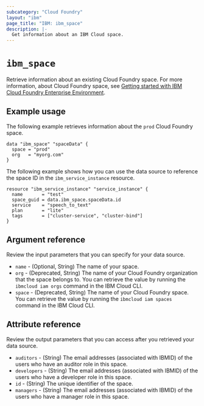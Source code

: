 ```yaml
---
subcategory: "Cloud Foundry"
layout: "ibm"
page_title: "IBM: ibm_space"
description: |-
  Get information about an IBM Cloud space.
---
```


# `ibm_space`

Retrieve information about an existing Cloud Foundry space. For more information, about Cloud Foundry space, see [Getting started with IBM Cloud Foundry Enterprise Environment](https://cloud.ibm.com/docs/cloud-foundry?topic=cloud-foundry-getting-started).


## Example usage
The following example retrieves information about the `prod` Cloud Foundry space.

```
data "ibm_space" "spaceData" {
  space = "prod"
  org   = "myorg.com"
}
```

The following example shows how you can use the data source to reference the space ID in the `ibm_service_instance` resource.

```
resource "ibm_service_instance" "service_instance" {
  name       = "test"
  space_guid = data.ibm_space.spaceData.id
  service    = "speech_to_text"
  plan       = "lite"
  tags       = ["cluster-service", "cluster-bind"]
}
```

## Argument reference
Review the input parameters that you can specify for your data source. 

- `name` - (Optional, String)  The name of your space.
- `org` - (Deprecated, String) The name of your Cloud Foundry organization that the space belongs to. You can retrieve the value by running the `ibmcloud iam orgs` command in the IBM Cloud CLI.
- `space` - (Deprecated, String)  The name of your Cloud Foundry space. You can retrieve the value by running the `ibmcloud iam spaces` command in the IBM Cloud CLI.


## Attribute reference
Review the output parameters that you can access after you retrieved your data source. 

- `auditors` - (String) The email addresses (associated with IBMID) of the users who have an auditor role in this space.
- `developers` - (String) The email addresses (associated with IBMID) of the users who have a developer role in this space.
- `id` - (String) The unique identifier of the space.
- `managers` - (String) The email addresses (associated with IBMID) of the users who have a manager role in this space.
